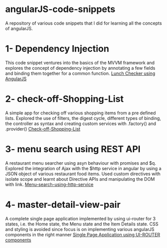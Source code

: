 # angularJS-code-snippets
A repository of various code snippets that I did for learning all the concepts of angularJS.

# 1- Dependency Injection
This code snippet ventures into the basics of the MVVM framework and explores the concept of dependency injection by annotating a few fields and binding them together for a common function.
    [Lunch Checker using AngularJS](https://akashbanerjee.github.io/angularJS-coursera-assignments/module1-solution/)
    
# 2- check-off-Shopping-List
A simple app for checking off various shopping items from a pre defined lists. Explored the use of filters, the digest cycle, different types of binding, the controller as syntax and creating custom services with .factory() and .provider()
    [Check-off-Shopping-List](https://akashbanerjee.github.io/angularJS-code-snippets/check-off-Shopping-List/)
    
# 3- menu search using REST API
A restaurant menu searcher using asyn behaviour with promises and $q. Explored the integration of Ajax with the $http service in angular by using a JSON object of various restaurant food items. Used custom directives with isolate scope and learnt about Directive APIs and manipulating the DOM with link. 
    [Menu-search-using-http-service](https://akashbanerjee.github.io/angularJS-code-snippets/menu-search-REST-API/)

# 4- master-detail-view-pair
A complete single page application implemented by using ui-router for 3 states, i.e. the Home state, the Menu state and the Item Details state. CSS and styling is avoided since focus is on implementing various angularJS components in the right manner
    [Single Page Application using UI-ROUTER components](https://akashbanerjee.github.io/angularJS-code-snippets/master-detail-view-pair/#/)
